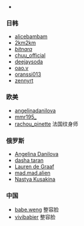 
- []()
### 日韩
- [alicebambam](https://www.instagram.com/alicebambam/)
- [2km2km](https://www.instagram.com/2km2km/)
- [_bitnara_](https://www.instagram.com/_bitnara_/)
- [chuu_official](https://www.instagram.com/chuu_official/)
- [deejaysoda](https://www.instagram.com/deejaysoda/)
- [oao.v](https://www.instagram.com/oao.v/)
- [oranssi013](https://www.instagram.com/oranssi013/) 
- [zennyrt](https://www.instagram.com/zennyrt/)

### 欧美
- [angelinadanilova](https://www.instagram.com/angelinadanilova/) 
- [mmr195_](https://www.instagram.com/mmr195_/)
- [rachou_pinette](https://www.instagram.com/rachou_pinette/) 法国纹身师

### 俄罗斯
- [Angelina Danilova](https://www.instagram.com/angelinadanilova/)
- [dasha taran](https://www.instagram.com/taaarannn/)
- [Lauren de Graaf](https://www.instagram.com/laurenjdg/)
- [mad.mad.alien](https://www.instagram.com/mad.mad.alien/)
- [Nastya Kusakina](https://www.instagram.com/nastyakusakina/)


### 中国 
- [babe.weng](https://www.instagram.com/babe.weng/) 整容脸
- [vivibabier](https://www.instagram.com/vivibabier/) 整容脸
